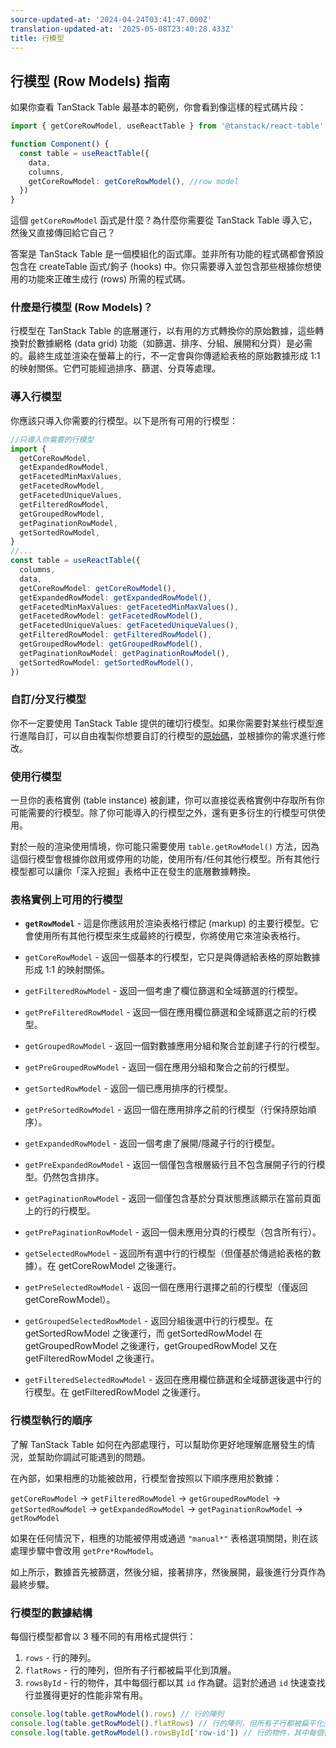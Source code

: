 ```yaml
---
source-updated-at: '2024-04-24T03:41:47.000Z'
translation-updated-at: '2025-05-08T23:40:28.433Z'
title: 行模型
---
```

## 行模型 (Row Models) 指南

如果你查看 TanStack Table 最基本的範例，你會看到像這樣的程式碼片段：

```ts
import { getCoreRowModel, useReactTable } from '@tanstack/react-table'

function Component() {
  const table = useReactTable({
    data,
    columns,
    getCoreRowModel: getCoreRowModel(), //row model
  })
}
```

這個 `getCoreRowModel` 函式是什麼？為什麼你需要從 TanStack Table 導入它，然後又直接傳回給它自己？

答案是 TanStack Table 是一個模組化的函式庫。並非所有功能的程式碼都會預設包含在 createTable 函式/鉤子 (hooks) 中。你只需要導入並包含那些根據你想使用的功能來正確生成行 (rows) 所需的程式碼。

### 什麼是行模型 (Row Models)？

行模型在 TanStack Table 的底層運行，以有用的方式轉換你的原始數據，這些轉換對於數據網格 (data grid) 功能（如篩選、排序、分組、展開和分頁）是必需的。最終生成並渲染在螢幕上的行，不一定會與你傳遞給表格的原始數據形成 1:1 的映射關係。它們可能經過排序、篩選、分頁等處理。

### 導入行模型

你應該只導入你需要的行模型。以下是所有可用的行模型：

```ts
//只導入你需要的行模型
import {
  getCoreRowModel,
  getExpandedRowModel,
  getFacetedMinMaxValues,
  getFacetedRowModel,
  getFacetedUniqueValues,
  getFilteredRowModel,
  getGroupedRowModel,
  getPaginationRowModel,
  getSortedRowModel,
}
//...
const table = useReactTable({
  columns,
  data,
  getCoreRowModel: getCoreRowModel(),
  getExpandedRowModel: getExpandedRowModel(),
  getFacetedMinMaxValues: getFacetedMinMaxValues(),
  getFacetedRowModel: getFacetedRowModel(),
  getFacetedUniqueValues: getFacetedUniqueValues(),
  getFilteredRowModel: getFilteredRowModel(),
  getGroupedRowModel: getGroupedRowModel(),
  getPaginationRowModel: getPaginationRowModel(),
  getSortedRowModel: getSortedRowModel(),
})
```

### 自訂/分叉行模型

你不一定要使用 TanStack Table 提供的確切行模型。如果你需要對某些行模型進行進階自訂，可以自由複製你想要自訂的行模型的[原始碼](https://github.com/TanStack/table/tree/main/packages/table-core/src/utils)，並根據你的需求進行修改。

### 使用行模型

一旦你的表格實例 (table instance) 被創建，你可以直接從表格實例中存取所有你可能需要的行模型。除了你可能導入的行模型之外，還有更多衍生的行模型可供使用。

對於一般的渲染使用情境，你可能只需要使用 `table.getRowModel()` 方法，因為這個行模型會根據你啟用或停用的功能，使用所有/任何其他行模型。所有其他行模型都可以讓你「深入挖掘」表格中正在發生的底層數據轉換。

### 表格實例上可用的行模型

- **`getRowModel`** - 這是你應該用於渲染表格行標記 (markup) 的主要行模型。它會使用所有其他行模型來生成最終的行模型，你將使用它來渲染表格行。

- `getCoreRowModel` - 返回一個基本的行模型，它只是與傳遞給表格的原始數據形成 1:1 的映射關係。

- `getFilteredRowModel` - 返回一個考慮了欄位篩選和全域篩選的行模型。
- `getPreFilteredRowModel` - 返回一個在應用欄位篩選和全域篩選之前的行模型。

- `getGroupedRowModel` - 返回一個對數據應用分組和聚合並創建子行的行模型。
- `getPreGroupedRowModel` - 返回一個在應用分組和聚合之前的行模型。

- `getSortedRowModel` - 返回一個已應用排序的行模型。
- `getPreSortedRowModel` - 返回一個在應用排序之前的行模型（行保持原始順序）。

- `getExpandedRowModel` - 返回一個考慮了展開/隱藏子行的行模型。
- `getPreExpandedRowModel` - 返回一個僅包含根層級行且不包含展開子行的行模型。仍然包含排序。

- `getPaginationRowModel` - 返回一個僅包含基於分頁狀態應該顯示在當前頁面上的行的行模型。
- `getPrePaginationRowModel` - 返回一個未應用分頁的行模型（包含所有行）。

- `getSelectedRowModel` - 返回所有選中行的行模型（但僅基於傳遞給表格的數據）。在 getCoreRowModel 之後運行。
- `getPreSelectedRowModel` - 返回一個在應用行選擇之前的行模型（僅返回 getCoreRowModel）。
- `getGroupedSelectedRowModel` - 返回分組後選中行的行模型。在 getSortedRowModel 之後運行，而 getSortedRowModel 在 getGroupedRowModel 之後運行，getGroupedRowModel 又在 getFilteredRowModel 之後運行。
- `getFilteredSelectedRowModel` - 返回在應用欄位篩選和全域篩選後選中行的行模型。在 getFilteredRowModel 之後運行。

### 行模型執行的順序

了解 TanStack Table 如何在內部處理行，可以幫助你更好地理解底層發生的情況，並幫助你調試可能遇到的問題。

在內部，如果相應的功能被啟用，行模型會按照以下順序應用於數據：

`getCoreRowModel` -> `getFilteredRowModel` -> `getGroupedRowModel` -> `getSortedRowModel` -> `getExpandedRowModel` -> `getPaginationRowModel` -> `getRowModel`

如果在任何情況下，相應的功能被停用或通過 `"manual*"` 表格選項關閉，則在該處理步驟中會改用 `getPre*RowModel`。

如上所示，數據首先被篩選，然後分組，接著排序，然後展開，最後進行分頁作為最終步驟。

### 行模型的數據結構

每個行模型都會以 3 種不同的有用格式提供行：

1. `rows` - 行的陣列。
2. `flatRows` - 行的陣列，但所有子行都被扁平化到頂層。
3. `rowsById` - 行的物件，其中每個行都以其 `id` 作為鍵。這對於通過 `id` 快速查找行並獲得更好的性能非常有用。

```ts
console.log(table.getRowModel().rows) // 行的陣列
console.log(table.getRowModel().flatRows) // 行的陣列，但所有子行都被扁平化到頂層
console.log(table.getRowModel().rowsById['row-id']) // 行的物件，其中每個行都以其 `id` 作為鍵
```

